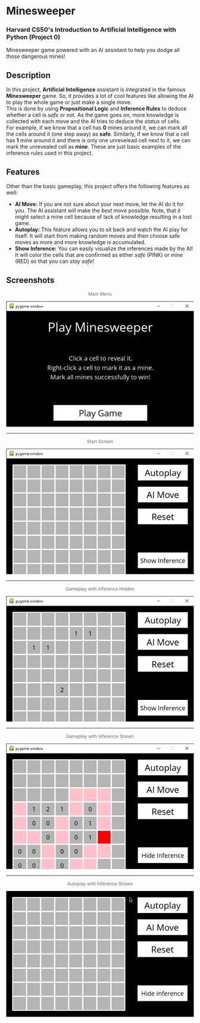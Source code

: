 # Minesweeper
### Harvard CS50's Introduction to Artificial Intelligence with Python (Project 0)

Minesweeper game powered with an AI assistant to help you dodge all those dangerous mines!

## Description
In this project, **Artificial Intelligence** assistant is integrated in the famous **Minesweeper** game. So, it provides a lot of cool features like allowing the AI to play the whole game or just make a single move.<br>
This is done by using **Propositional Logic** and **Inference Rules** to deduce whether a cell is *safe* or not. As the game goes on, more knowledge is collected with each move and the AI tries to deduce the *status* of cells.<br>
For example, if we know that a cell has **0** mines around it, we can mark all the cells around it (one step away) as **safe**. Similarly, if we know that a cell has **1** mine around it and there is only one unrevelead cell next to it, we can mark the unrevealed cell as **mine**. These are just basic examples of the inference rules used in this project.

## Features
Other than the basic gameplay, this project offers the following features as well:
- **AI Move:** If you are not sure about your next move, let the AI do it for you. The AI assistant will make the *best* move possible. Note, that it might select a mine cell because of lack of knowledge resulting in a lost game.
- **Autoplay:** This feature allows you to sit back and watch the AI play for itself. It will start from making random moves and then choose safe moves as more and more knowledge is accumulated.
- **Show Inference:** You can easily visualize the inferences made by the AI! It will color the cells that are confirmed as either *safe* (PINK) or *mine* (RED) so that you can *stay safe*!

## Screenshots
<p align="center">
    <p align="center" style="font-size:12px;color:dimgray">Main Menu</p>
    <img src="assets/gui/main-menu.png" alt="Main Menu"/>
</p>
<hr>
<p align="center">
    <p align="center" style="font-size:12px;color:dimgray">Start Screen</p>
    <img src="assets/gui/start-screen.png" alt="Start Screen"/>
</p>
<hr>
<p align="center">
    <p align="center" style="font-size:12px;color:dimgray">Gameplay with Inference Hidden</p>
    <img src="assets/gui/gameplay.png" alt="Gameplay"/>
</p>
<hr>
<p align="center">
    <p align="center" style="font-size:12px;color:dimgray">Gameplay with Inference Shown</p>
    <img src="assets/gui/gameplay-inference.png" alt="Gameplay with Inference"/>
</p>
<hr>
<p align="center">
    <p align="center" style="font-size:12px;color:dimgray">Autoplay with Inference Shown</p>
    <img src="assets/gui/autoplay.gif" alt="Autoplay"/>
</p>
